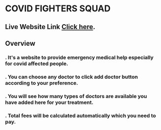 # COVID FIGHTERS SQUAD

## Live Website Link [Click here]().

## Overview

### . It's a website to provide emergency medical help especially for covid affected people.

### . You can choose any doctor to click add doctor button according to your preference.

### . You will see how many types of doctors are available you have added here for your treatment.

### . Total fees will be calculated automatically which you need to pay.
